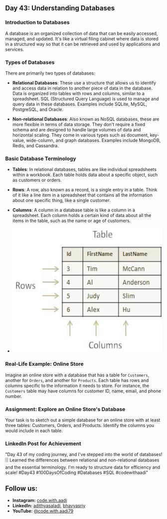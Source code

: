 ## Day 43: Understanding Databases

### Introduction to Databases

A database is an organized collection of data that can be easily accessed, managed, and updated. It's like a virtual filing cabinet where data is stored in a structured way so that it can be retrieved and used by applications and services.

### Types of Databases

There are primarily two types of databases: 

- **Relational Databases**: These use a structure that allows us to identify and access data in relation to another piece of data in the database. Data is organized into tables with rows and columns, similar to a spreadsheet. SQL (Structured Query Language) is used to manage and query data in these databases. Examples include SQLite, MySQL, PostgreSQL, and Oracle.

- **Non-relational Databases**: Also known as NoSQL databases, these are more flexible in terms of data storage. They don't require a fixed schema and are designed to handle large volumes of data and horizontal scaling. They come in various types such as document, key-value, wide-column, and graph databases. Examples include MongoDB, Redis, and Cassandra.

### Basic Database Terminology

- **Tables**: In relational databases, tables are like individual spreadsheets within a workbook. Each table holds data about a specific object, such as customers or orders.
  
- **Rows**: A row, also known as a record, is a single entry in a table. Think of it like a line item in a spreadsheet that contains all the information about one specific thing, like a single customer.

- **Columns**: A column in a database table is like a column in a spreadsheet. Each column holds a certain kind of data about all the items in the table, such as the name or age of customers.

- <center><img src="https://github.com/adithyasai/100daysofcodingchallenge/blob/main/images/week7_ss1" width="800" height="400"></center>

### Real-Life Example: Online Store

Imagine an online store with a database that has a table for `Customers`, another for `Orders`, and another for `Products`. Each table has rows and columns specific to the information it needs to store. For instance, the `Customers` table may have columns for customer ID, name, email, and phone number.

### Assignment: Explore an Online Store's Database

Your task is to sketch out a simple database for an online store with at least three tables: Customers, Orders, and Products. Identify the columns you would include in each table.

### LinkedIn Post for Achievement

"Day 43 of my coding journey, and I've stepped into the world of databases! 🗄️ Learned the differences between relational and non-relational databases and the essential terminology. I'm ready to structure data for efficiency and scale! #Day43 #100DaysOfCoding #Databases #SQL #codewithaadi"

## Follow us:

- **Instagram:** [code.with.aadi](https://www.instagram.com/code.with.aadi/)
- **LinkedIn:** [adithyasaladi](https://www.linkedin.com/in/adithyasaladi/), [bhavyasriy](https://www.linkedin.com/in/bhavyasriy/)
- **YouTube:** [@code.with.aadi79](https://www.youtube.com/@Code.with.aadi79)
